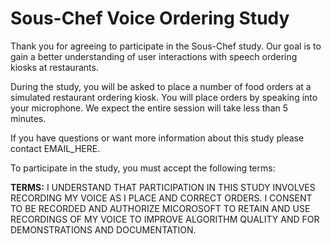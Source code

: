 # Sous-Chef Voice Ordering Study

Thank you for agreeing to participate in the Sous-Chef study.
Our goal is to gain a better understanding of user interactions
with speech ordering kiosks at restaurants.

During the study, you will be asked to place a number of food orders at a simulated restaurant ordering kiosk. You will place orders by speaking into your microphone. We expect the entire session will take less than 5 minutes.

If you have questions or want more information about this study please contact EMAIL_HERE.

To participate in the study, you must accept the following terms:

**TERMS:** I UNDERSTAND THAT PARTICIPATION IN THIS STUDY INVOLVES RECORDING MY VOICE AS I PLACE AND CORRECT ORDERS.
I CONSENT TO BE RECORDED AND
AUTHORIZE MICOROSOFT TO RETAIN AND USE RECORDINGS OF MY VOICE TO IMPROVE ALGORITHM QUALITY AND FOR DEMONSTRATIONS AND DOCUMENTATION.

